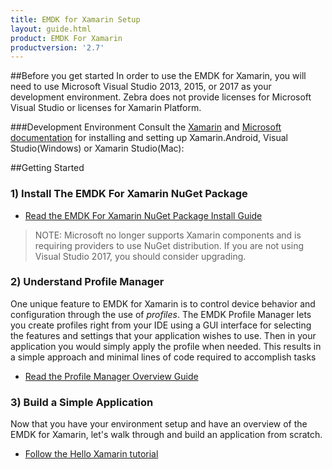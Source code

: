 ```yaml
---
title: EMDK for Xamarin Setup
layout: guide.html
product: EMDK For Xamarin
productversion: '2.7'
---
```


##Before you get started
In order to use the EMDK for Xamarin, you will need to use Microsoft Visual Studio 2013, 2015, or 2017 as your development environment. Zebra does not provide licenses for Microsoft Visual Studio or licenses for Xamarin Platform. 

###Development Environment
Consult the [Xamarin](http://developer.xamarin.com/guides/android/getting_started/) and [Microsoft documentation](https://www.visualstudio.com/downloads/download-visual-studio-vs) for installing and setting up Xamarin.Android, Visual Studio(Windows) or Xamarin Studio(Mac):


##Getting Started
### 1) Install The EMDK For Xamarin NuGet Package

- [Read the EMDK For Xamarin NuGet Package Install Guide](/emdk-for-xamarin/2-7/guide/nuget)

>NOTE: Microsoft no longer supports Xamarin components and is requiring providers to use NuGet distribution. If you are not using Visual Studio 2017, you should consider upgrading.  

### 2) Understand Profile Manager
One unique feature to EMDK for Xamarin is to control device behavior and configuration through the use of *profiles*. The EMDK Profile Manager lets you create profiles right from your IDE using a GUI interface for selecting the features and settings that your application wishes to use. Then in your application you would simply apply the profile when needed. This results in a simple approach and minimal lines of code required to accomplish tasks

- [Read the Profile Manager Overview Guide](/emdk-for-xamarin/2-7/guide/profile-manager)

### 3) Build a Simple Application
Now that you have your environment setup and have an overview of the EMDK for Xamarin, let's walk through and build an application from scratch.

- [Follow the Hello Xamarin tutorial](/emdk-for-xamarin/2-7/tutorial/helloxamarin)

<div style="display:none">
<!-- this section used in Xamarin gettingstarted.md for component packaging -->
### 6) Check out our docs
We have a lot more resources for you to benefit from:

- API reference
- Developer Guides
- Tutorials
- Videos
- More Samples
- [More docs online](http://emdk.github.io/xamarin-docs/edge)
</div>













